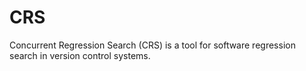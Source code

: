 # CRS

Concurrent Regression Search (CRS) is a tool for software regression search in version control systems.
